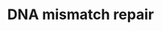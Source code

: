 ---
annotations:
- id: PW:0000662
  parent: regulatory pathway
  type: Pathway Ontology
  value: mismatch repair pathway
authors:
- MaintBot
- Thomas
- Khanspers
- Ddigles
- AlexanderPico
- Eweitz
description: 'DNA mismatch repair is a system for recognizing and repairing erroneous
  insertion, deletion and mis-incorporation of bases that can arise during DNA replication
  and recombination, as well as repairing some forms of DNA damage  Source: [[wikipedia:DNA_mismatch_repair|wikipedia]].'
last-edited: 2021-05-16
organisms:
- Drosophila melanogaster
redirect_from:
- /index.php/Pathway:WP1204
- /instance/WP1204
revision: null
schema-jsonld:
- '@context': https://schema.org/
  '@id': https://wikipathways.github.io/pathways/WP1204.html
  '@type': Dataset
  creator:
    '@type': Organization
    name: WikiPathways
  description: 'DNA mismatch repair is a system for recognizing and repairing erroneous
    insertion, deletion and mis-incorporation of bases that can arise during DNA replication
    and recombination, as well as repairing some forms of DNA damage  Source: [[wikipedia:DNA_mismatch_repair|wikipedia]].'
  keywords:
  - CG5602
  - CG7003
  - DNApol-delta
  - Gnf1
  - Mlh1
  - PCNA
  - RPA1
  - spel1
  - tos
  license: CC0
  name: DNA mismatch repair
seo: CreativeWork
title: DNA mismatch repair
wpid: WP1204
---